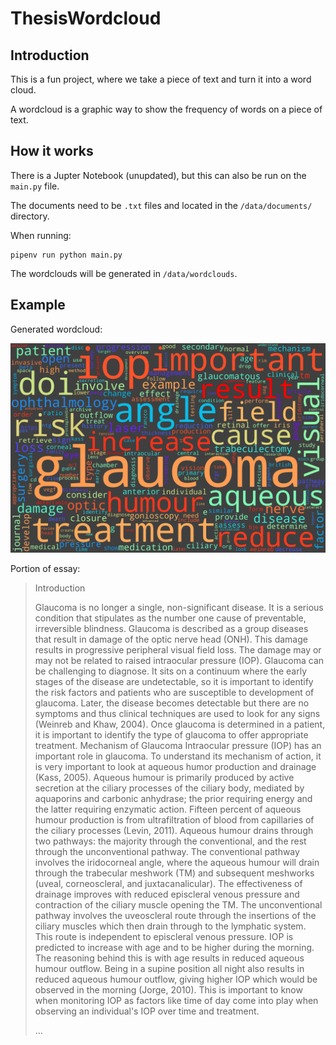 # ThesisWordcloud

## Introduction

This is a fun project, where we take a piece of text and turn it into a word cloud.

A wordcloud is a graphic way to show the frequency of words on a piece of text.


## How it works

There is a Jupter Notebook (unupdated), but this can also be run on the `main.py` file.

The documents need to be `.txt` files and located in the `/data/documents/` directory.

When running:

```shell
pipenv run python main.py
```

The wordclouds will be generated in `/data/wordclouds`.

## Example

Generated wordcloud:

![wordcloud example](data/wordclouds/shivanglaucomaessay.png)

Portion of essay:

> Introduction
>
>Glaucoma is no longer a single, non-significant disease. It is a serious condition that stipulates as the number one cause of preventable, irreversible blindness. Glaucoma is described as a group diseases that result in damage of the optic nerve head (ONH). This damage results in progressive peripheral visual field loss. The damage may or may not be related to raised intraocular pressure (IOP). Glaucoma can be challenging to diagnose. It sits on a continuum where the early stages of the disease are undetectable, so it is important to identify the risk factors and patients who are susceptible to development of glaucoma. Later, the disease becomes detectable but there are no symptoms and thus clinical techniques are used to look for any signs (Weinreb and Khaw, 2004). Once glaucoma is determined in a patient, it is important to identify the type of glaucoma to offer appropriate treatment.
>Mechanism of Glaucoma
>Intraocular pressure (IOP) has an important role in glaucoma. To understand its mechanism of action, it is very important to look at aqueous humor production and drainage (Kass, 2005). Aqueous humour is primarily produced by active secretion at the ciliary processes of the ciliary body, mediated by aquaporins and carbonic anhydrase; the prior requiring energy and the latter requiring enzymatic action. Fifteen percent of aqueous humour production is from ultrafiltration of blood from capillaries of the ciliary processes (Levin, 2011). Aqueous humour drains through two pathways: the majority through the conventional, and the rest through the unconventional pathway. The conventional pathway involves the iridocorneal angle, where the aqueous humour will drain through the trabecular meshwork (TM) and subsequent meshworks (uveal, corneoscleral, and juxtacanalicular). The effectiveness of drainage improves with reduced episcleral venous pressure and contraction of the ciliary muscle opening the TM. The unconventional pathway involves the uveoscleral route through the insertions of the ciliary muscles which then drain through to the lymphatic system. This route is independent to episcleral venous pressure. IOP is predicted to increase with age and to be higher during the morning. The reasoning behind this is with age results in reduced aqueous humour outflow. Being in a supine position all night also results in reduced aqueous humour outflow, giving higher IOP which would be observed in the morning (Jorge, 2010). This is important to know when monitoring IOP as factors like time of day come into play when observing an individual's IOP over time and treatment.
>
>...
